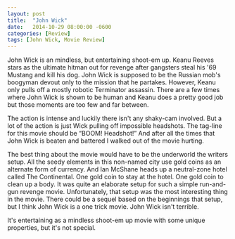```yaml
---
layout: post
title:  "John Wick"
date:   2014-10-29 08:00:00 -0600
categories: [Review]
tags: [John Wick, Movie Review]
---
```


John Wick is an mindless, but entertaining shoot-em up. Keanu Reeves stars as the ultimate hitman out for revenge after gangsters steal his '69 Mustang and kill his dog. John Wick is supposed to be the Russian mob's boogyman devout only to the mission that he partakes. However, Keanu only pulls off a mostly robotic Terminator assassin. There are a few times where John Wick is shown to be human and Keanu does a pretty good job but those moments are too few and far between.

The action is intense and luckily there isn't any shaky-cam involved. But a lot of the action is just Wick pulling off impossible headshots. The tag-line for this movie should be “BOOM! Headshot!” And after all the times that John Wick is beaten and battered I walked out of the movie hurting.

The best thing about the movie would have to be the underworld the writers setup. All the seedy elements in this non-named city use gold coins as an alternate form of currency. And Ian McShane heads up a neutral-zone hotel called The Continental. One gold coin to stay at the hotel. One gold coin to clean up a body. It was quite an elaborate setup for such a simple run-and-gun revenge movie. Unfortunately, that setup was the most interesting thing in the movie. There could be a sequel based on the beginnings that setup, but I think John Wick is a one trick movie. John Wick isn't terrible.

It's entertaining as a mindless shoot-em up movie with some unique properties, but it's not special.
